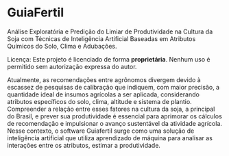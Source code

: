 # GuiaFertil
Análise Exploratória e Predição do Limiar de Produtividade na Cultura da Soja com Técnicas de Inteligência Artificial Baseadas em Atributos Químicos do Solo, Clima e Adubações.

Licença: Este projeto é licenciado de forma **proprietária**. Nenhum uso é permitido sem autorização expressa do autor.

Atualmente, as recomendações entre agrônomos divergem devido à escassez de pesquisas de calibração que indiquem, com maior precisão, a quantidade ideal de insumos agrícolas a ser aplicada, considerando atributos específicos do solo, clima, altitude e sistema de plantio. Compreender a relação entre esses fatores na cultura da soja, a principal do Brasil, e prever sua produtividade é essencial para aprimorar os cálculos de recomendação e impulsionar o avanço sustentável da atividade agrícola. Nesse contexto, o software Guiafertil surge como uma solução de inteligência artificial que utiliza aprendizado de máquina para analisar as interações entre os atributos, estimar a produtividade.

